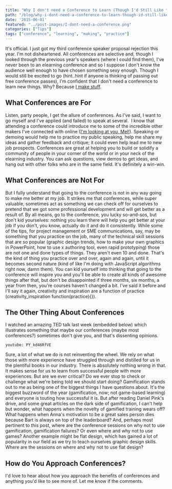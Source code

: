```yaml
---
title: "Why I don't need a Conference to Learn (Though I'd Still Like to Go)"
path: "/blog/why-i-dont-need-a-conference-to-learn-though-id-still-like-to-go"
date: '2015-06-01'
featured: "../post-images/I-dont-need-a-conference.png"
categories: ["Tips"]
tags: ["conference", "learning", "making", "practice"]
---
```


It's official. I just got my third conference speaker proposal rejection this year. I'm not disheartened. All conferences are selective and, though I looked through the previous year's speakers (where I could find them), I've never been to an elearning conference and so I suppose I don't know the audience well enough to have chosen something sexy enough. Though I would still be excited to go (hint..hint if anyone is thinking of passing out free conference passes), I'm confident that I don't need a conference to learn new things. Why? Because [I make stuff](/blog/5-reasons-why-instructional-designers-should-make-stuff/).

## What Conferences are For

Listen, party people, I get the allure of conferences. As I've said, I want to go myself and I've applied (and failed) to speak at several.  I know that attending a conference could introduce me to some of the incredible other makers I've connected with online ([I'm looking at you, Mel!](http://melslearninglab.com/)). Speaking or demoing would help me to practice my public speaking, help me share my ideas and gather feedback and critique; it could even help lead me to new job prospects. Conferences are great at helping you to build or solidify a community of people in your corner of the world or in your neck of the elearning industry. You can ask questions, view demos to get ideas, and hang out with other folks who are in the same field. It's definitely a win-win.

## What Conferences are Not For

But I fully understand that going to the conference is not in any way going to make me better at my job. It strikes me that conferences, while super valuable, sometimes act as something we can check off for ourselves to pretend that we got some professional development and will get better as a result of. By all means, go to the conference, you lucky so-and-sos, but don't kid yourselves: nothing you learn there will help you get better at your job if you don't, you know, actually do it and do it consistently. While some of the tips, for project management or SME communications, say, may be something that you practice on the job, many of the technical skill sessions that are so popular (graphic design trends, how to make your own graphics in PowerPoint, how to use x authoring tool, even rapid prototyping) those are not one and done types of things. They aren't even 10 and done. That's the kind of thing you practice over and over, again and again, until it becomes second nature (kind of like I'm doing with JavaScript algorithms right now, damn them). You can kid yourself into thinking that going to the conference will inspire you and you'll be able to create all kinds of awesome things after that, but don't be disappointed if three months, six months, a year from then, you're courses haven't changed a bit. I've said it before and I'll say it again, creativity and inspiration are a function of practice (creativity_inspiration function(practice){}).

## The Other Thing About Conferences

I watched an amazing TED talk last week (embedded below) which illustrates something that maybe our conferences (maybe most conferences?) sometimes don't give you, and that's dissenting opinions.

`youtube: PY_kd46RfVE`

Sure, a lot of what we do is not reinventing the wheel. We rely on what those with more experience have struggled through and distilled for us in the plentiful books in our industry. There is absolutely nothing wrong in that. It makes sense for us to learn from successful people with more experiences. But are we ever critical? Do we ever stop to check or challenge what we're being told we should start doing? Gamification stands out to me as being one of the biggest things I have questions about. It's the biggest buzzword of the year (gamification, now; not game-based learning) and everyone is touting how successful it is. But after reading Daniel Pink's drive, and some great articles on the dark side of gamification, I can't help but wonder, what happens when the novelty of gamified training wears off? What happens when Anna's motivation to be a great sales person dies because Bart is always on top of the leaderboard? And, perhaps most pertinent to this post, where are the conference sessions on why not to use gamification, gamification failures? Or even where and why not to use games? Another example might be flat design, which has gained a lot of popularity in our field as we try to teach ourselves graphic design skills. Where are the sessions on where and why not to use flat design?

## How do You Approach Conferences?

I'd love to hear about how you approach the benefits of conferences and anything you'd like to see more of. Let me know if the comments.
